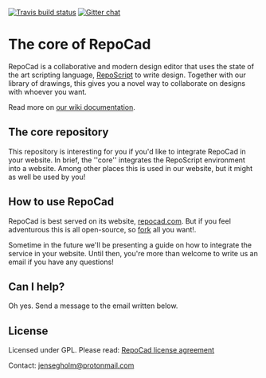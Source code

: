 [![Travis build status](https://travis-ci.org/repocad/web.svg)](https://travis-ci.org/repocad/web/)
[![Gitter chat](https://badges.gitter.im/repocad/RepoCad.png)](https://gitter.im/repocad/RepoCad)

The core of RepoCad
===

RepoCad is a collaborative and modern design editor that uses the state of the art scripting language, 
[RepoScript](https://github.com/repocad/reposcript) to write design. Together with our library of drawings, this gives 
you a novel way to collaborate on designs with whoever you want. 

Read more on [our wiki documentation](https://github.com/repocad/core/wiki).

## The core repository
This repository is interesting for you if you'd like to integrate RepoCad in your website. In brief, the ''core'' 
integrates the RepoScript environment into a website. Among other places this is used in our website, but it might as
well be used by you!

## How to use RepoCad
RepoCad is best served on its website, [repocad.com](http://repocad.com). But if you feel adventurous this is all
open-source, so [fork](https://help.github.com/articles/fork-a-repo/) all you want!.

Sometime in the future we'll be presenting a guide on how to integrate the service in your website. Until then, you're
more than welcome to write us an email if you have any questions!

## Can I help?
Oh yes. Send a message to the email written below.

## License
Licensed under GPL. Please read:
[RepoCad license agreement](https://github.com/repocad/web/blob/master/repocad_license_agreement.pdf?raw=true)

Contact: jensegholm@protonmail.com
